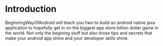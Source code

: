 # Introduction

BeginningWayOfAndroid will teach you hwo to build an android native java application to hopefully get in on the biggest app store billion dollar game in the world. Not only the begining 
stuff but also those tips and secrets that make your android app shine and your developer skills shine.

